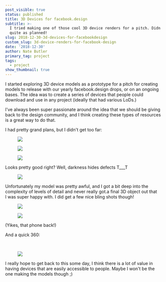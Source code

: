 ```yaml
---
post_visible: true
status: published
title: 3D Devices for facebook.design
subtitle: >-
  I tried making one of those cool 3D device renders for a pitch. Didn't go
  quite as planned!
slug: 2018-12-30-3d-devices-for-facebookdesign
custom_slug: 3d-device-renders-for-facebook-design
date: '2018-12-30'
author: Nate Butler
primary_tag: project
tags:
  - project
show_thumbnail: true
---
```

<p>I started exploring 3D&nbsp;device models as a prototype for a pitch for creating models to release with our yearly facebook.design drops, or on an ongoing bases. The idea was to create a series of devices that people could download and use in any project (ideally that had various LoDs.)&nbsp;</p><p>I've always been super passionate around the idea that we should be giving back to the design community, and I think creating these types of resources is a great way to do that.</p><p>I&nbsp;had pretty grand plans, but I didn't get too far:</p><figure class="w-richtext-figure-type-image w-richtext-align-fullwidth" style="max-width:1280px"><div><img src="https://uploads-ssl.webflow.com/60453108a750bf32c24d79eb/604bc3dc01822234ba2986fc_iphone7_0081.jpg" loading="lazy" width="auto" height="auto"></div></figure><figure class="w-richtext-figure-type-image w-richtext-align-fullwidth" style="max-width:1280px"><div><img src="https://uploads-ssl.webflow.com/60453108a750bf32c24d79eb/604bc3e5cc1ed15093aeda76_iphone7_0216.jpg" loading="lazy" width="auto" height="auto"></div></figure><figure class="w-richtext-figure-type-image w-richtext-align-fullwidth" style="max-width:1280px"><div><img src="https://uploads-ssl.webflow.com/60453108a750bf32c24d79eb/604bc3ef40c96d6a5959dd1d_iphone7_0129.jpg" loading="lazy" width="auto" height="auto"></div></figure><p>Looks pretty good right? Well, darkness hides defects T___T</p><figure class="w-richtext-figure-type-image w-richtext-align-fullwidth" style="max-width:1280px"><div><img src="https://uploads-ssl.webflow.com/60453108a750bf32c24d79eb/604bc414358c458d029eec0d_iphone7_0167.jpg" loading="lazy" width="auto" height="auto"></div></figure><p>Unfortunately my model was pretty awful, and I&nbsp;got a bit deep into the complexity of levels of detail and never really got.a final 3D&nbsp;object out that I&nbsp;was super happy with. I&nbsp;did get a few nice bling shots though!</p><figure class="w-richtext-figure-type-image w-richtext-align-fullwidth" style="max-width:1920px"><div><img src="https://uploads-ssl.webflow.com/60453108a750bf32c24d79eb/604bc4508d872f86d803efee_bling1.jpg" loading="lazy" width="auto" height="auto"></div></figure><figure class="w-richtext-figure-type-image w-richtext-align-fullwidth" style="max-width:1920px"><div><img src="https://uploads-ssl.webflow.com/60453108a750bf32c24d79eb/604bc456d2261f6db98f5b9f_bling2.jpg" loading="lazy" width="auto" height="auto"></div></figure><p>(Yikes, that phone back!)</p><p>And a quick 360:</p><p>‍</p><figure class="w-richtext-figure-type-image w-richtext-align-fullwidth" style="max-width:600px"><div><img src="https://uploads-ssl.webflow.com/60453108a750bf32c24d79eb/604bc4944ff357069d907e21_ezgif-7-7fbf3646959d.gif" loading="lazy" width="auto" height="auto"></div></figure><p>I&nbsp;really hope to get back to this some day, I think there is a lot of value in having devices that are easily accessible to people. Maybe I&nbsp;won't be the one making the models though ;)</p>
